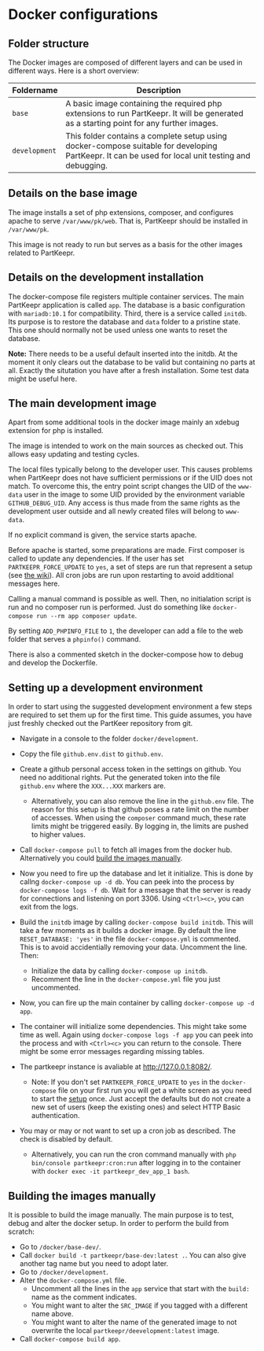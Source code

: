 # Docker configurations

## Folder structure

The Docker images are composed of different layers and can be used in different ways. Here is a short overview:

| Foldername | Description |
|----|----|
| `base` | A basic image containing the required php extensions to run PartKeepr. It will be generated as a starting point for any further images. |
| `development` | This folder contains a complete setup using docker-compose suitable for developing PartKeepr. It can be used for local unit testing and debugging. |

## Details on the base image

The image installs a set of php extensions, composer, and configures apache to serve `/var/www/pk/web`. That is, PartKeepr should be installed in `/var/www/pk`.

This image is not ready to run but serves as a basis for the other images related to PartKeepr.

## Details on the development installation

The docker-compose file registers multiple container services. The main PartKeepr application is called `app`. The database is a basic configuration with `mariadb:10.1` for compatibility. Third, there is a service called `initdb`. Its purpose is to restore the database and `data` folder to a pristine state. This one should normally not be used unless one wants to reset the database.

**Note:** There needs to be a useful default inserted into the initdb. At the moment it only clears out the database to be valid but containing no parts at all. Exactly the situtation you have after a fresh installation. Some test data might be useful here.

## The main development image

Apart from some additional tools in the docker image mainly an xdebug extension for php is installed.

The image is intended to work on the main sources as checked out. This allows easy updating and testing cycles.

The local files typically belong to the developer user. This causes problems when PartKeepr does not have sufficient permissions or if the UID does not match. To overcome this, the entry point script changes the UID of the `www-data` user in the image to some UID provided by the environment variable `GITHUB_DEBUG_UID`. Any access is thus made from the same rights as the development user outside and all newly created files will belong to `www-data`.

If no explicit command is given, the service starts apache.

Before apache is started, some preparations are made. First composer is called to update any dependencies. If the user has set `PARTKEEPR_FORCE_UPDATE` to `yes`, a set of steps are run that represent a setup (see [the wiki](https://wiki.partkeepr.org/wiki/Running_PartKeepr_from_GIT#Updating)). All cron jobs are run upon restarting to avoid additional messages here.

Calling a manual command is possible as well.
Then, no initialation script is run and no composer run is performed.
Just do something like `docker-compose run --rm app composer update`.

By setting `ADD_PHPINFO_FILE` to `1`, the developer can add a file to the web folder that serves a `phpinfo()` command.

There is also a commented sketch in the docker-compose how to debug and develop the Dockerfile.

## Setting up a development environment

In order to start using the suggested development environment a few steps are required to set them up for the first time.
This guide assumes, you have just freshly checked out the PartKeer repository from git.

- Navigate in a console to the folder `docker/development`.
- Copy the file `github.env.dist` to `github.env`.
- Create a github personal access token in the settings on github. You need no additional rights. Put the generated token into the file `github.env` where the `XXX...XXX` markers are.
    - Alternatively, you can also remove the line in the `github.env` file. The reason for this setup is that github poses a rate limit on the number of accesses. When using the `composer` command much, these rate limits might be triggered easily. By logging in, the limits are pushed to higher values.

- Call `docker-compose pull` to fetch all images from the docker hub. Alternatively you could [build the images manually](#building-the-images-manually).
- Now you need to fire up the database and let it initialize. This is done by callng `docker-compose up -d db`. You can peek into the process by `docker-compose logs -f db`. Wait for a message that the server is ready for connections and listening on port 3306. Using `<Ctrl><c>`, you can exit from the logs.
- Build the `initdb` image by calling `docker-compose build initdb`. This will take a few moments as it builds a docker image.
  By default the line `RESET_DATABASE: 'yes'` in the file `docker-compose.yml` is commented. This is to avoid accidentially removing your data. Uncomment the line. Then:
  - Initialize the data by calling `docker-compose up initdb`.
  - Recomment the line in the `docker-compose.yml` file you just uncommented.
- Now, you can fire up the main container by calling `docker-compose up -d app`.
- The container will initialize some dependencies. This might take some time as well. Again using `docker-compose logs -f app` you can peek into the process and with `<Ctrl><c>` you can return to the console.
   There might be some error messages regarding missing tables.
- The partkeepr instance is avaliable at http://127.0.0.1:8082/.
  - Note: If you don't set `PARTKEEPR_FORCE_UPDATE` to `yes` in the `docker-compose` file on your first run you will get a white screen as you need to start the [setup](http://127.0.0.1:8082/setup/) once. Just accept the defaults but do not create a new set of users (keep the existing ones) and select HTTP Basic authentication.
- You may or may or not want to set up a cron job as described. The check is disabled by default.
  - Alternatively, you can run the cron command manually with `php bin/console partkeepr:cron:run` after logging in to the container with `docker exec -it partkeepr_dev_app_1 bash`.

## Building the images manually

It is possible to build the image manually. The main purpose is to test, debug and alter the docker setup. In order to perform the build from scratch:

- Go to `/docker/base-dev/`.
- Call `docker build -t partkeepr/base-dev:latest .`. You can also give another tag name but you need to adopt later.
- Go to `/docker/development`.
- Alter the `docker-compose.yml` file.
  - Uncomment all the lines in the `app` service that start with the `build:` name as the comment indicates.
  - You might want to alter the `SRC_IMAGE` if you tagged with a different name above.
  - You might want to alter the name of the generated image to not overwrite the local `partkeepr/deevelopment:latest` image.
- Call `docker-compose build app`.
